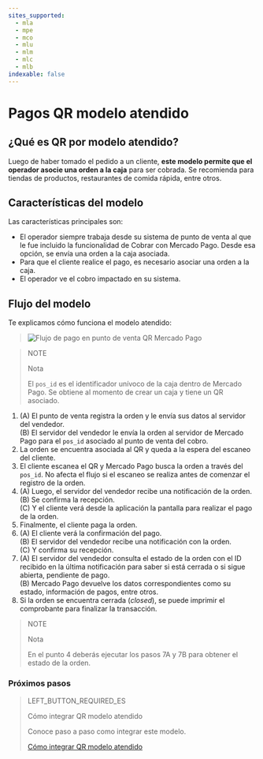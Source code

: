 ```yaml
---
sites_supported:
  - mla
  - mpe
  - mco
  - mlu
  - mlm
  - mlc
  - mlb
indexable: false
---
```


# Pagos QR modelo atendido

## ¿Qué es QR por modelo atendido?

Luego de haber tomado el pedido a un cliente, **este modelo permite que el operador asocie una orden a la caja** para ser cobrada. 
Se recomienda para tiendas de productos, restaurantes de comida rápida, entre otros.

## Características del modelo

Las características principales son: 

- El operador siempre trabaja desde su sistema de punto de venta al que le fue incluido la funcionalidad de Cobrar con Mercado Pago. Desde esa opción, se envía una orden a la caja asociada. 
- Para que el cliente realice el pago, es necesario asociar una orden a la caja. 
- El operador ve el cobro impactado en su sistema.

## Flujo del modelo

Te explicamos cómo funciona el modelo atendido: 

> ![Flujo de pago en punto de venta QR Mercado Pago](/images/qr-user-flow.es.png)

<span></span>

> NOTE
>
> Nota
>
> El `pos_id` es el identificador unívoco de la caja dentro de Mercado Pago. Se obtiene al momento de crear un caja y tiene un QR asociado.

1. (A) El punto de venta registra la orden y le envía sus datos al servidor del vendedor.<br/>
   (B) El servidor del vendedor le envía la orden al servidor de Mercado Pago para el `pos_id` asociado al punto de venta del cobro.
2. La orden se encuentra asociada al QR y queda a la espera del escaneo del cliente.
3. El cliente escanea el QR y Mercado Pago busca la orden a través del `pos_id`. No afecta el flujo si el escaneo se realiza antes de comenzar el registro de la orden.
4. (A) Luego, el servidor del vendedor recibe una notificación de la orden.<br/>
   (B) Se confirma la recepción.<br/>
   (C) Y el cliente verá desde la aplicación la pantalla para realizar el pago de la orden.
5. Finalmente, el cliente paga la orden. 
6. (A) El cliente verá la confirmación del pago.<br/>
   (B) El servidor del vendedor recibe una notificación con la orden. <br/>
   (C) Y confirma su recepción.
7. (A) El servidor del vendedor consulta el estado de la orden con el ID recibido en la última notificación para saber si está cerrada o si sigue abierta, pendiente de pago.<br/>
   (B) Mercado Pago devuelve los datos correspondientes como su estado, información de pagos, entre otros.
8. Si la orden se encuentra cerrada (_closed_), se puede imprimir el comprobante para finalizar la transacción.

> NOTE
> 
> Nota
> 
> En el punto 4 deberás ejecutar los pasos 7A y 7B para obtener el estado de la orden.

### Próximos pasos


> LEFT_BUTTON_REQUIRED_ES
>
> Cómo integrar QR modelo atendido
>
> Conoce paso a paso como integrar este modelo.
>
> [Cómo integrar QR modelo atendido](https://www.mercadopago[FAKER][URL][DOMAIN]/developers/es/guides/qr-code/qr-attended-part-b/)


